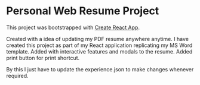 # Personal Web Resume Project
This project was bootstrapped with [Create React App](https://github.com/facebook/create-react-app).

Created with a idea of updating my PDF resume anywhere anytime. I have created this project as part of my React application replicating my MS Word template.
Added with interactive features and modals to the resume.
Added print button for print shortcut.

By this I just have to update the experience.json to make changes whenever required.

